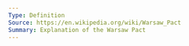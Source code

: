 ```yaml
---
Type: Definition
Source: https://en.wikipedia.org/wiki/Warsaw_Pact
Summary: Explanation of the Warsaw Pact
---
```

